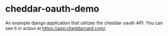 # cheddar-oauth-demo

An example django application that utilizes the cheddar oauth API. You can
see it in action at https://app.cheddarcard.com/.
